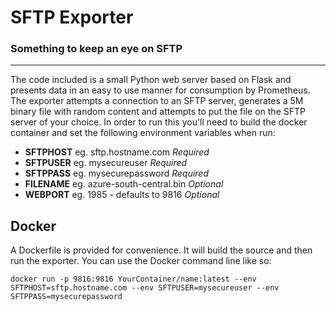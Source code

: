 # SFTP Exporter
### Something to keep an eye on SFTP
---
The code included is a small Python web server based on Flask and presents data in an easy to use manner for consumption by Prometheus.  The exporter attempts a connection to an SFTP server, generates a 5M binary file with random content and attempts to put the file on the SFTP server of your choice.  In order to run this you'll need to build the docker container and set the following environment variables when run:

* **SFTPHOST** eg. sftp.hostname.com *Required*
* **SFTPUSER** eg. mysecureuser *Required*
* **SFTPPASS** eg. mysecurepassword *Required*
* **FILENAME** eg. azure-south-central.bin *Optional*
* **WEBPORT** eg. 1985 - defaults to 9816 *Optional*


## Docker

A Dockerfile is provided for convenience. It will build the source and then run the exporter. You can use the Docker command line like so:

```
docker run -p 9816:9816 YourContainer/name:latest --env SFTPHOST=sftp.hostname.com --env SFTPUSER=mysecureuser --env SFTPPASS=mysecurepassword
```